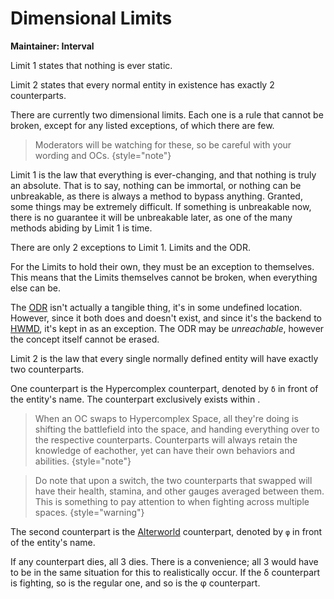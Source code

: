 # Dimensional Limits

<tldr>

**Maintainer: Interval**

Limit 1 states that nothing is ever static.

Limit 2 states that every normal entity in existence has exactly 2 counterparts.
</tldr>

There are currently two dimensional limits.
Each one is a rule that cannot be broken, except for any listed exceptions, of which there are few.

> Moderators will be watching for these, so be careful with your wording and OCs.
{style="note"}

<tabs>
<tab id="l1" title="Limit 1">

Limit 1 is the law that everything is ever-changing, and that nothing is truly an absolute.
That is to say, nothing can be immortal, or nothing can be unbreakable, as there is always a method to bypass anything.
Granted, some things may be extremely difficult.
If something is unbreakable now, there is no guarantee it will be unbreakable later, as one of the many methods abiding by Limit 1 is time.

There are only 2 exceptions to Limit 1.
Limits and the ODR.

For the Limits to hold their own, they must be an exception to themselves.
This means that the Limits themselves cannot be broken, when everything else can be.

The [ODR](ODR.md) isn't actually a tangible thing, it's in some undefined location.
However, since it both does and doesn't exist, and since it's the backend to [HWMD](Format.md), it's kept in as an exception.
The ODR may be *unreachable*, however the concept itself cannot be erased.

</tab>
<tab id="l2" title="Limit 2">

Limit 2 is the law that every single normally defined entity will have exactly two counterparts.

One counterpart is the Hypercomplex counterpart, denoted by `δ` in front of the entity's name.
The counterpart exclusively exists within [](HypCom.md).

> When an OC swaps to Hypercomplex Space, all they're doing is shifting the battlefield into the space, and handing everything over to the respective counterparts.
Counterparts will always retain the knowledge of eachother, yet can have their own behaviors and abilities.
{style="note"}

>Do note that upon a switch, the two counterparts that swapped will have their health, stamina, and other gauges averaged between them.
This is something to pay attention to when fighting across multiple spaces.
{style="warning"}

The second counterpart is the [Alterworld](AltW.md) counterpart, denoted by `φ` in front of the entity's name.

If any counterpart dies, all 3 dies.
There is a convenience; all 3 would have to be in the same situation for this to realistically occur. If the δ counterpart is fighting, so is the regular one, and so is the φ counterpart.
</tab>
</tabs>